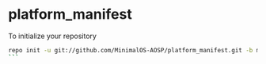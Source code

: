 # platform_manifest
To initialize your repository
````bash
repo init -u git://github.com/MinimalOS-AOSP/platform_manifest.git -b mr1
```
